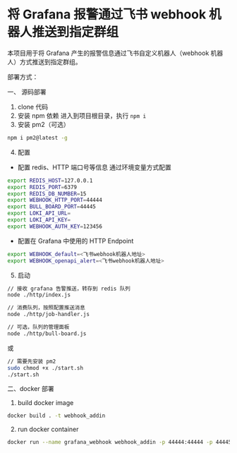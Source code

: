 # 将 Grafana 报警通过飞书 webhook 机器人推送到指定群组

本项目用于将 Grafana 产生的报警信息通过飞书自定义机器人（webhook 机器人）方式推送到指定群组。

部署方式：

一、 源码部署
1. clone 代码
2. 安装 npm 依赖
进入到项目根目录，执行 `npm i`
3. 安装 pm2（可选）
```bash
npm i pm2@latest -g
```
4. 配置
- 配置 redis、HTTP 端口号等信息
通过环境变量方式配置
```bash
export REDIS_HOST=127.0.0.1
export REDIS_PORT=6379
export REDIS_DB_NUMBER=15
export WEBHOOK_HTTP_PORT=44444
export BULL_BOARD_PORT=44445
export LOKI_API_URL=
export LOKI_API_KEY=
export WEBHOOK_AUTH_KEY=123456
```
-  配置在 Grafana 中使用的 HTTP Endpoint
```bash
export WEBHOOK_default=<飞书webhook机器人地址>
export WEBHOOK_openapi_alert=<飞书webhook机器人地址>
```
5. 启动
```bash
// 接收 grafana 告警推送，转存到 redis 队列
node ./http/index.js

// 消费队列，按照配置推送消息
node ./http/job-handler.js

// 可选，队列的管理面板
node ./http/bull-board.js
```
或
```bash
// 需要先安装 pm2
sudo chmod +x ./start.sh
./start.sh
```

二、docker 部署

1. build docker image
```bash
docker build . -t webhook_addin
```
2. run docker container
```bash
docker run --name grafana_webhook webhook_addin -p 44444:44444 -p 44445:44445 -e  REDIS_HOST=127.0.0.1 -e REDIS_PORT=6379 -e REDIS_DB_NUMBER=15 -e LOKI_API_URL=<loki_url> -e LOKI_API_KEY=<loki_key> -e WEBHOOK_AUTH_KEY=123456 -e WEBHOOK_default=<feishu_webhook_url> -d
```